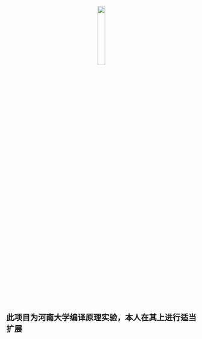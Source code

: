 <div align="center">
<img src=https://caidd-1305545187.cos.ap-nanjing.myqcloud.com/20230302133010.png width=20%/>
</div>

## 此项目为河南大学编译原理实验，本人在其上进行适当扩展

